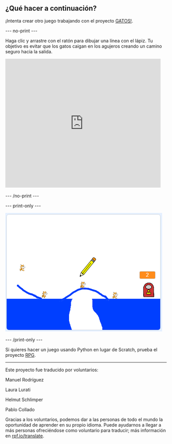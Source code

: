 ## ¿Qué hacer a continuación?

¡Intenta crear otro juego trabajando con el proyecto [GATOS!](https://projects.raspberrypi.org/es-ES/projects/cats?utm_source=pathway&utm_medium=whatnext&utm_campaign=projects).

--- no-print ---

Haga clic y arrastre con el ratón para dibujar una línea con el lápiz. Tu objetivo es evitar que los gatos caigan en los agujeros creando un camino seguro hacia la salida.

<div class="scratch-preview">
  <iframe allowtransparency="true" width="485" height="402" src="https://scratch.mit.edu/projects/embed/253667883/?autostart=false" frameborder="0" scrolling="no"></iframe>
</div>

--- /no-print ---

--- print-only ---

![Gatos terminados](images/cats-finished.png)

--- /print-only ---

Si quieres hacer un juego usando Python en lugar de Scratch, prueba el proyecto [RPG](https://projects.raspberrypi.org/es-ES/projects/rpg?utm_source=pathway&utm_medium=whatnext&utm_campaign=projects).


***
Este proyecto fue traducido por voluntarios:

Manuel Rodríguez

Laura Lurati

Helmut Schlimper

Pablo Collado

Gracias a los voluntarios, podemos dar a las personas de todo el mundo la oportunidad de aprender en su propio idioma. Puede ayudarnos a llegar a más personas ofreciéndose como voluntario para traducir; más información en [rpf.io/translate](https://rpf.io/translate).
